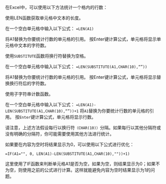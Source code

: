 在Excel中，可以使用以下方法统计一个格内的行数：


使用LEN函数获取单元格中文本的长度。

在一个空白单元格中输入以下公式：
`=LEN(A1)`

将A1替换为你要统计行数的单元格的引用。
按Enter键计算公式，单元格将显示单元格中文本的字符数。



使用`SUBSTITUTE`函数将换行符替换为空格。

在一个空白单元格中输入以下公式：
`=LEN(SUBSTITUTE(A1,CHAR(10),“”))`

将A1替换为你要统计行数的单元格的引用。
按Enter键计算公式，单元格将显示替换换行符后的字符数。



使用子字符串计数函数。

在一个空白单元格中输入以下公式：
`=LEN(A1)-LEN(SUBSTITUTE(A1,CHAR(10),“”))+1`
将`A1`替换为你要统计行数的单元格的引用。
按`Enter`键计算公式，单元格将显示行数。



请注意，上述方法假设每行以换行符`（CHAR(10)）`分隔。如果每行以其他分隔符或没有明确的分隔符，你可能需要使用其他方法进行统计。

如果要在内容为空时将结果显示为0，可以使用以下公式进行优化：


`=IF(A1="", 0, LEN(A1)-LEN(SUBSTITUTE(A1,CHAR(10),""))+1)`

这里使用了IF函数来判断单元格A1是否为空，如果为空，则结果显示为0；如果不为空，则使用之前的公式进行计算。这样就能避免内容为空时结果显示为1的问题。

